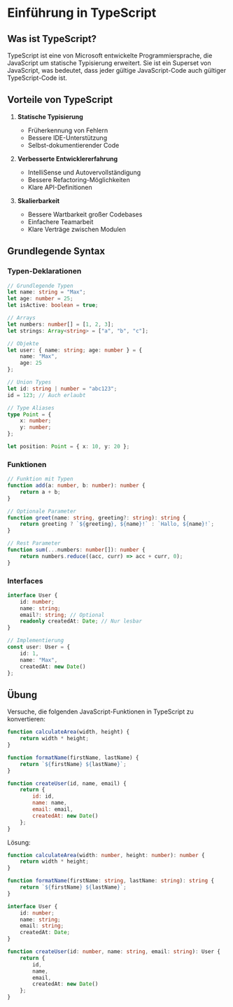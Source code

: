 # Einführung in TypeScript

## Was ist TypeScript?

TypeScript ist eine von Microsoft entwickelte Programmiersprache, die JavaScript um statische Typisierung erweitert. Sie ist ein Superset von JavaScript, was bedeutet, dass jeder gültige JavaScript-Code auch gültiger TypeScript-Code ist.

## Vorteile von TypeScript

1. **Statische Typisierung**
   - Früherkennung von Fehlern
   - Bessere IDE-Unterstützung
   - Selbst-dokumentierender Code

2. **Verbesserte Entwicklererfahrung**
   - IntelliSense und Autovervollständigung
   - Bessere Refactoring-Möglichkeiten
   - Klare API-Definitionen

3. **Skalierbarkeit**
   - Bessere Wartbarkeit großer Codebases
   - Einfachere Teamarbeit
   - Klare Verträge zwischen Modulen

## Grundlegende Syntax

### Typen-Deklarationen

```typescript
// Grundlegende Typen
let name: string = "Max";
let age: number = 25;
let isActive: boolean = true;

// Arrays
let numbers: number[] = [1, 2, 3];
let strings: Array<string> = ["a", "b", "c"];

// Objekte
let user: { name: string; age: number } = {
    name: "Max",
    age: 25
};

// Union Types
let id: string | number = "abc123";
id = 123; // Auch erlaubt

// Type Aliases
type Point = {
    x: number;
    y: number;
};

let position: Point = { x: 10, y: 20 };
```

### Funktionen

```typescript
// Funktion mit Typen
function add(a: number, b: number): number {
    return a + b;
}

// Optionale Parameter
function greet(name: string, greeting?: string): string {
    return greeting ? `${greeting}, ${name}!` : `Hallo, ${name}!`;
}

// Rest Parameter
function sum(...numbers: number[]): number {
    return numbers.reduce((acc, curr) => acc + curr, 0);
}
```

### Interfaces

```typescript
interface User {
    id: number;
    name: string;
    email?: string; // Optional
    readonly createdAt: Date; // Nur lesbar
}

// Implementierung
const user: User = {
    id: 1,
    name: "Max",
    createdAt: new Date()
};
```

## Übung

Versuche, die folgenden JavaScript-Funktionen in TypeScript zu konvertieren:

```javascript
function calculateArea(width, height) {
    return width * height;
}

function formatName(firstName, lastName) {
    return `${firstName} ${lastName}`;
}

function createUser(id, name, email) {
    return {
        id: id,
        name: name,
        email: email,
        createdAt: new Date()
    };
}
```

Lösung:

```typescript
function calculateArea(width: number, height: number): number {
    return width * height;
}

function formatName(firstName: string, lastName: string): string {
    return `${firstName} ${lastName}`;
}

interface User {
    id: number;
    name: string;
    email: string;
    createdAt: Date;
}

function createUser(id: number, name: string, email: string): User {
    return {
        id,
        name,
        email,
        createdAt: new Date()
    };
}
``` 